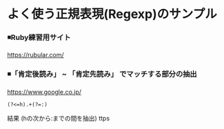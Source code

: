 # よく使う正規表現(Regexp)のサンプル

### ◾️Ruby練習用サイト
https://rubular.com/

### ◾️「肯定後読み」 ~ 「肯定先読み」 でマッチする部分の抽出
https://www.google.co.jp/<br>
```
(?<=h).+(?=:)
```
結果 (hの次から:までの間を抽出)
ttps
